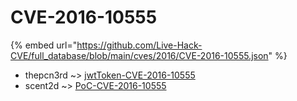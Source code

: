 # CVE-2016-10555
{% embed url="https://github.com/Live-Hack-CVE/full_database/blob/main/cves/2016/CVE-2016-10555.json" %}

* thepcn3rd ~> [jwtToken-CVE-2016-10555](https://www.alice-snow.ru/2016/database/cve-2016-10555/jwttoken-cve-2016-10555-thepcn3rd)
* scent2d ~> [PoC-CVE-2016-10555](https://www.alice-snow.ru/2016/database/cve-2016-10555/poc-cve-2016-10555-scent2d)